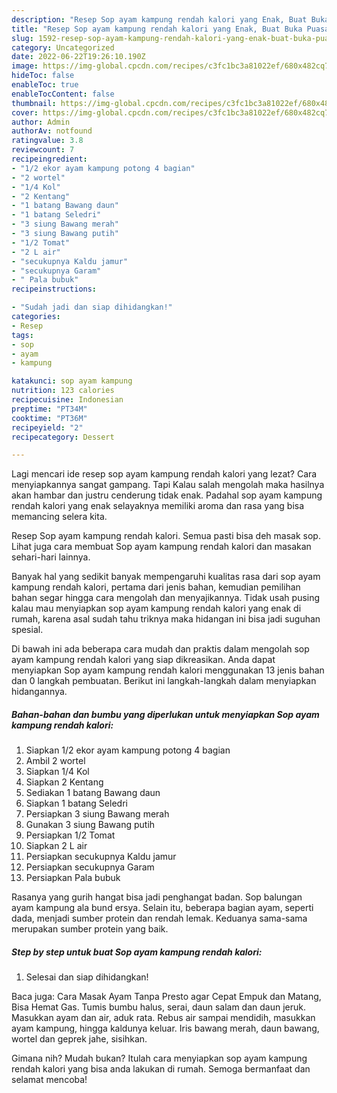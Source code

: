 ```yaml
---
description: "Resep Sop ayam kampung rendah kalori yang Enak, Buat Buka Puasa Bikin Ngiler"
title: "Resep Sop ayam kampung rendah kalori yang Enak, Buat Buka Puasa Bikin Ngiler"
slug: 1592-resep-sop-ayam-kampung-rendah-kalori-yang-enak-buat-buka-puasa-bikin-ngiler
category: Uncategorized
date: 2022-06-22T19:26:10.190Z
image: https://img-global.cpcdn.com/recipes/c3fc1bc3a81022ef/680x482cq70/sop-ayam-kampung-rendah-kalori-foto-resep-utama.jpg
hideToc: false
enableToc: true
enableTocContent: false
thumbnail: https://img-global.cpcdn.com/recipes/c3fc1bc3a81022ef/680x482cq70/sop-ayam-kampung-rendah-kalori-foto-resep-utama.jpg
cover: https://img-global.cpcdn.com/recipes/c3fc1bc3a81022ef/680x482cq70/sop-ayam-kampung-rendah-kalori-foto-resep-utama.jpg
author: Admin
authorAv: notfound
ratingvalue: 3.8
reviewcount: 7
recipeingredient:
- "1/2 ekor ayam kampung potong 4 bagian"
- "2 wortel"
- "1/4 Kol"
- "2 Kentang"
- "1 batang Bawang daun"
- "1 batang Seledri"
- "3 siung Bawang merah"
- "3 siung Bawang putih"
- "1/2 Tomat"
- "2 L air"
- "secukupnya Kaldu jamur"
- "secukupnya Garam"
- " Pala bubuk"
recipeinstructions:

- "Sudah jadi dan siap dihidangkan!"
categories:
- Resep
tags:
- sop
- ayam
- kampung

katakunci: sop ayam kampung 
nutrition: 123 calories
recipecuisine: Indonesian
preptime: "PT34M"
cooktime: "PT36M"
recipeyield: "2"
recipecategory: Dessert

---
```



Lagi mencari ide resep sop ayam kampung rendah kalori yang lezat? Cara menyiapkannya sangat gampang. Tapi Kalau salah mengolah maka hasilnya akan hambar dan justru cenderung tidak enak. Padahal sop ayam kampung rendah kalori yang enak selayaknya memiliki aroma dan rasa yang bisa memancing selera kita.


Resep Sop ayam kampung rendah kalori. Semua pasti bisa deh masak sop. Lihat juga cara membuat Sop ayam kampung rendah kalori dan masakan sehari-hari lainnya.

Banyak hal yang sedikit banyak mempengaruhi kualitas rasa dari sop ayam kampung rendah kalori, pertama dari jenis bahan, kemudian pemilihan bahan segar hingga cara mengolah dan menyajikannya. Tidak usah pusing kalau mau menyiapkan sop ayam kampung rendah kalori yang enak di rumah, karena asal sudah tahu triknya maka hidangan ini bisa jadi suguhan spesial.


Di bawah ini ada beberapa cara mudah dan praktis dalam mengolah sop ayam kampung rendah kalori yang siap dikreasikan. Anda dapat menyiapkan Sop ayam kampung rendah kalori menggunakan 13 jenis bahan dan 0 langkah pembuatan. Berikut ini langkah-langkah dalam menyiapkan hidangannya.

<!--inarticleads1-->

##### Bahan-bahan dan bumbu yang diperlukan untuk menyiapkan Sop ayam kampung rendah kalori:

1. Siapkan 1/2 ekor ayam kampung potong 4 bagian
1. Ambil 2 wortel
1. Siapkan 1/4 Kol
1. Siapkan 2 Kentang
1. Sediakan 1 batang Bawang daun
1. Siapkan 1 batang Seledri
1. Persiapkan 3 siung Bawang merah
1. Gunakan 3 siung Bawang putih
1. Persiapkan 1/2 Tomat
1. Siapkan 2 L air
1. Persiapkan secukupnya Kaldu jamur
1. Persiapkan secukupnya Garam
1. Persiapkan  Pala bubuk


Rasanya yang gurih hangat bisa jadi penghangat badan. Sop balungan ayam kampung ala bund ersya. Selain itu, beberapa bagian ayam, seperti dada, menjadi sumber protein dan rendah lemak. Keduanya sama-sama merupakan sumber protein yang baik. 

<!--inarticleads2-->

##### Step by step untuk buat Sop ayam kampung rendah kalori:


1. Selesai dan siap dihidangkan!

Baca juga: Cara Masak Ayam Tanpa Presto agar Cepat Empuk dan Matang, Bisa Hemat Gas. Tumis bumbu halus, serai, daun salam dan daun jeruk. Masukkan ayam dan air, aduk rata. Rebus air sampai mendidih, masukkan ayam kampung, hingga kaldunya keluar. Iris bawang merah, daun bawang, wortel dan geprek jahe, sisihkan. 

Gimana nih? Mudah bukan? Itulah cara menyiapkan sop ayam kampung rendah kalori yang bisa anda lakukan di rumah. Semoga bermanfaat dan selamat mencoba!
